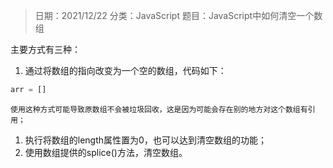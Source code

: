 > 日期：2021/12/22
分类：JavaScript
题目：JavaScript中如何清空一个数组

主要方式有三种：

1. 通过将数组的指向改变为一个空的数组，代码如下：

```JavaScript
arr = []
```

    使用这种方式可能导致原数组不会被垃圾回收，这是因为可能会存在别的地方对这个数组有引用；
1. 执行将数组的length属性置为0，也可以达到清空数组的功能；
2. 使用数组提供的splice()方法，清空数组。

